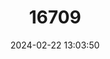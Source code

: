 ---
title: "16709"
category: "Peropteryx macrotis"
draft: false
date: 2024-02-22 13:03:50
languages:
  English: ["Lesser Dog-like Bat"]
---